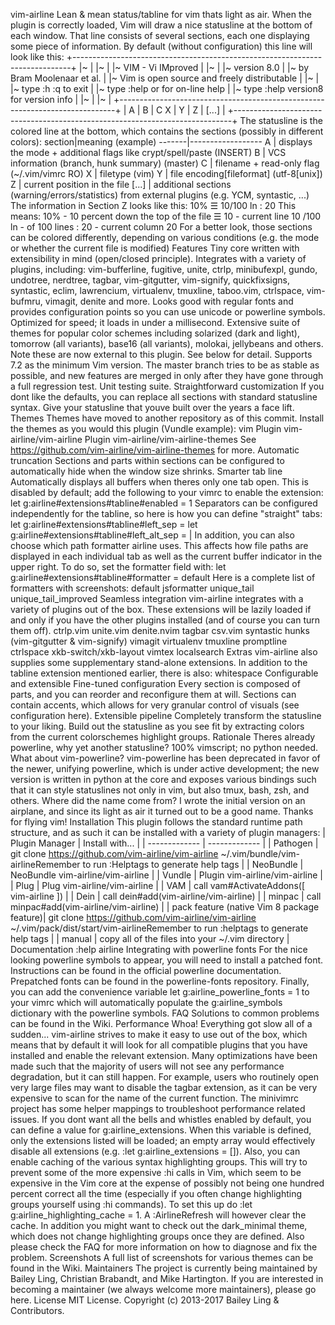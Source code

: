 vim-airline Lean & mean status/tabline for vim thats light as air. When the plugin is correctly loaded, Vim will draw a nice statusline at the bottom of each window. That line consists of several sections, each one displaying some piece of information. By default (without configuration) this line will look like this: +-----------------------------------------------------------------------------+ |~ | |~ | |~ VIM - Vi IMproved | |~ | |~ version 8.0 | |~ by Bram Moolenaar et al. | |~ Vim is open source and freely distributable | |~ | |~ type :h :q<Enter> to exit | |~ type :help<Enter> or <F1> for on-line help | |~ type :help version8<Enter> for version info | |~ | |~ | +-----------------------------------------------------------------------------+ | A | B | C X | Y | Z | [...] | +-----------------------------------------------------------------------------+ The statusline is the colored line at the bottom, which contains the sections (possibly in different colors): section|meaning (example) -------|------------------ A | displays the mode + additional flags like crypt/spell/paste (INSERT) B | VCS information (branch, hunk summary) (master) C | filename + read-only flag (~/.vim/vimrc RO) X | filetype (vim) Y | file encoding[fileformat] (utf-8[unix]) Z | current position in the file [...] | additional sections (warning/errors/statistics) from external plugins (e.g. YCM, syntastic, ...) The information in Section Z looks like this: 10% ☰ 10/100 ln : 20 This means: 10% - 10 percent down the top of the file ☰ 10 - current line 10 /100 ln - of 100 lines : 20 - current column 20 For a better look, those sections can be colored differently, depending on various conditions (e.g. the mode or whether the current file is modified) Features Tiny core written with extensibility in mind (open/closed principle). Integrates with a variety of plugins, including: vim-bufferline, fugitive, unite, ctrlp, minibufexpl, gundo, undotree, nerdtree, tagbar, vim-gitgutter, vim-signify, quickfixsigns, syntastic, eclim, lawrencium, virtualenv, tmuxline, taboo.vim, ctrlspace, vim-bufmru, vimagit, denite and more. Looks good with regular fonts and provides configuration points so you can use unicode or powerline symbols. Optimized for speed; it loads in under a millisecond. Extensive suite of themes for popular color schemes including solarized (dark and light), tomorrow (all variants), base16 (all variants), molokai, jellybeans and others. Note these are now external to this plugin. See below for detail. Supports 7.2 as the minimum Vim version. The master branch tries to be as stable as possible, and new features are merged in only after they have gone through a full regression test. Unit testing suite. Straightforward customization If you dont like the defaults, you can replace all sections with standard statusline syntax. Give your statusline that youve built over the years a face lift. Themes Themes have moved to another repository as of this commit. Install the themes as you would this plugin (Vundle example): vim Plugin vim-airline/vim-airline Plugin vim-airline/vim-airline-themes See https://github.com/vim-airline/vim-airline-themes for more. Automatic truncation Sections and parts within sections can be configured to automatically hide when the window size shrinks. Smarter tab line Automatically displays all buffers when theres only one tab open. This is disabled by default; add the following to your vimrc to enable the extension: let g:airline#extensions#tabline#enabled = 1 Separators can be configured independently for the tabline, so here is how you can define "straight" tabs: let g:airline#extensions#tabline#left_sep = let g:airline#extensions#tabline#left_alt_sep = | In addition, you can also choose which path formatter airline uses. This affects how file paths are displayed in each individual tab as well as the current buffer indicator in the upper right. To do so, set the formatter field with: let g:airline#extensions#tabline#formatter = default Here is a complete list of formatters with screenshots: default jsformatter unique_tail unique_tail_improved Seamless integration vim-airline integrates with a variety of plugins out of the box. These extensions will be lazily loaded if and only if you have the other plugins installed (and of course you can turn them off). ctrlp.vim unite.vim denite.nvim tagbar csv.vim syntastic hunks (vim-gitgutter & vim-signify) vimagit virtualenv tmuxline promptline ctrlspace xkb-switch/xkb-layout vimtex localsearch Extras vim-airline also supplies some supplementary stand-alone extensions. In addition to the tabline extension mentioned earlier, there is also: whitespace Configurable and extensible Fine-tuned configuration Every section is composed of parts, and you can reorder and reconfigure them at will. Sections can contain accents, which allows for very granular control of visuals (see configuration here). Extensible pipeline Completely transform the statusline to your liking. Build out the statusline as you see fit by extracting colors from the current colorschemes highlight groups. Rationale Theres already powerline, why yet another statusline? 100% vimscript; no python needed. What about vim-powerline? vim-powerline has been deprecated in favor of the newer, unifying powerline, which is under active development; the new version is written in python at the core and exposes various bindings such that it can style statuslines not only in vim, but also tmux, bash, zsh, and others. Where did the name come from? I wrote the initial version on an airplane, and since its light as air it turned out to be a good name. Thanks for flying vim! Installation This plugin follows the standard runtime path structure, and as such it can be installed with a variety of plugin managers: | Plugin Manager | Install with... | | ------------- | ------------- | | Pathogen | git clone https://github.com/vim-airline/vim-airline ~/.vim/bundle/vim-airlineRemember to run :Helptags to generate help tags | | NeoBundle | NeoBundle vim-airline/vim-airline | | Vundle | Plugin vim-airline/vim-airline | | Plug | Plug vim-airline/vim-airline | | VAM | call vam#ActivateAddons([ vim-airline ]) | | Dein | call dein#add(vim-airline/vim-airline) | | minpac | call minpac#add(vim-airline/vim-airline) | | pack feature (native Vim 8 package feature)| git clone https://github.com/vim-airline/vim-airline ~/.vim/pack/dist/start/vim-airlineRemember to run :helptags to generate help tags | | manual | copy all of the files into your ~/.vim directory | Documentation :help airline Integrating with powerline fonts For the nice looking powerline symbols to appear, you will need to install a patched font. Instructions can be found in the official powerline documentation. Prepatched fonts can be found in the powerline-fonts repository. Finally, you can add the convenience variable let g:airline_powerline_fonts = 1 to your vimrc which will automatically populate the g:airline_symbols dictionary with the powerline symbols. FAQ Solutions to common problems can be found in the Wiki. Performance Whoa! Everything got slow all of a sudden... vim-airline strives to make it easy to use out of the box, which means that by default it will look for all compatible plugins that you have installed and enable the relevant extension. Many optimizations have been made such that the majority of users will not see any performance degradation, but it can still happen. For example, users who routinely open very large files may want to disable the tagbar extension, as it can be very expensive to scan for the name of the current function. The minivimrc project has some helper mappings to troubleshoot performance related issues. If you dont want all the bells and whistles enabled by default, you can define a value for g:airline_extensions. When this variable is defined, only the extensions listed will be loaded; an empty array would effectively disable all extensions (e.g. :let g:airline_extensions = []). Also, you can enable caching of the various syntax highlighting groups. This will try to prevent some of the more expensive :hi calls in Vim, which seem to be expensive in the Vim core at the expense of possibly not being one hundred percent correct all the time (especially if you often change highlighting groups yourself using :hi commands). To set this up do :let g:airline_highlighting_cache = 1. A :AirlineRefresh will however clear the cache. In addition you might want to check out the dark_minimal theme, which does not change highlighting groups once they are defined. Also please check the FAQ for more information on how to diagnose and fix the problem. Screenshots A full list of screenshots for various themes can be found in the Wiki. Maintainers The project is currently being maintained by Bailey Ling, Christian Brabandt, and Mike Hartington. If you are interested in becoming a maintainer (we always welcome more maintainers), please go here. License MIT License. Copyright (c) 2013-2017 Bailey Ling & Contributors.